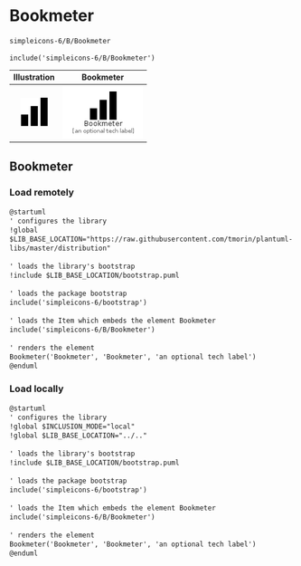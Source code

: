 # Bookmeter


```text
simpleicons-6/B/Bookmeter
```

```text
include('simpleicons-6/B/Bookmeter')
```



| Illustration | Bookmeter |
| :---: | :---: |
| ![illustration for Illustration](../../simpleicons-6/B/Bookmeter.png) | ![illustration for Bookmeter](../../simpleicons-6/B/Bookmeter.Local.png) |




## Bookmeter

### Load remotely
```plantuml
@startuml
' configures the library
!global $LIB_BASE_LOCATION="https://raw.githubusercontent.com/tmorin/plantuml-libs/master/distribution"

' loads the library's bootstrap
!include $LIB_BASE_LOCATION/bootstrap.puml

' loads the package bootstrap
include('simpleicons-6/bootstrap')

' loads the Item which embeds the element Bookmeter
include('simpleicons-6/B/Bookmeter')

' renders the element
Bookmeter('Bookmeter', 'Bookmeter', 'an optional tech label')
@enduml
```

### Load locally
```plantuml
@startuml
' configures the library
!global $INCLUSION_MODE="local"
!global $LIB_BASE_LOCATION="../.."

' loads the library's bootstrap
!include $LIB_BASE_LOCATION/bootstrap.puml

' loads the package bootstrap
include('simpleicons-6/bootstrap')

' loads the Item which embeds the element Bookmeter
include('simpleicons-6/B/Bookmeter')

' renders the element
Bookmeter('Bookmeter', 'Bookmeter', 'an optional tech label')
@enduml
```

